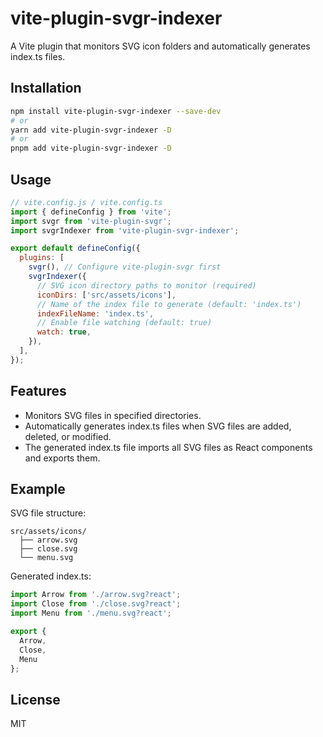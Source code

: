 # vite-plugin-svgr-indexer

A Vite plugin that monitors SVG icon folders and automatically generates index.ts files.

## Installation

```bash
npm install vite-plugin-svgr-indexer --save-dev
# or
yarn add vite-plugin-svgr-indexer -D
# or
pnpm add vite-plugin-svgr-indexer -D
```

## Usage

```js
// vite.config.js / vite.config.ts
import { defineConfig } from 'vite';
import svgr from 'vite-plugin-svgr';
import svgrIndexer from 'vite-plugin-svgr-indexer';

export default defineConfig({
  plugins: [
    svgr(), // Configure vite-plugin-svgr first
    svgrIndexer({
      // SVG icon directory paths to monitor (required)
      iconDirs: ['src/assets/icons'],
      // Name of the index file to generate (default: 'index.ts')
      indexFileName: 'index.ts',
      // Enable file watching (default: true)
      watch: true,
    }),
  ],
});
```

## Features

- Monitors SVG files in specified directories.
- Automatically generates index.ts files when SVG files are added, deleted, or modified.
- The generated index.ts file imports all SVG files as React components and exports them.

## Example

SVG file structure:
```
src/assets/icons/
  ├── arrow.svg
  ├── close.svg
  └── menu.svg
```

Generated index.ts:
```typescript
import Arrow from './arrow.svg?react';
import Close from './close.svg?react';
import Menu from './menu.svg?react';

export {
  Arrow,
  Close,
  Menu
};
```

## License

MIT 
